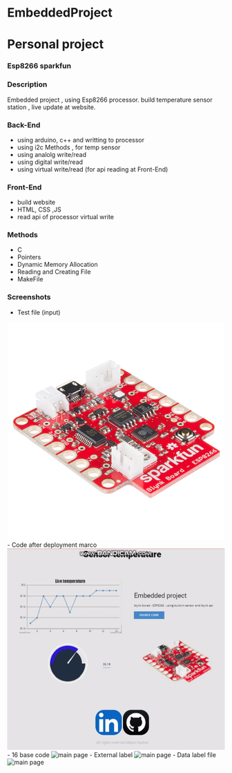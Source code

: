 # EmbeddedProject

# Personal project

### Esp8266 sparkfun

### Description
Embedded project , using Esp8266 processor. 
build temperature sensor station , live update at website.

### Back-End
- using arduino, c++ and writting to processor
- using i2c Methods , for temp sensor
- using analolg write/read
- using digital write/read
- using virtual write/read (for api reading at Front-End)
### Front-End
- build website
- HTML, CSS ,JS
- read api of processor virtual write

### Methods
- C
- Pointers
- Dynamic Memory Allocation
- Reading and Creating File
- MakeFile
### Screenshots

- Test file (input)
<img src="/screenshots/esp8266.jpg" alt="main page"/>
- Code after deployment marco
 <img src="/screenshots/gif web.gif" alt="main page"/>
- 16 base code
<img src="/screenshots/32 base code file.png" alt="main page"/>
- External label
 <img src="/screenshots/extern file.png" alt="main page"/>
- Data label file 
<img src="/screenshots/data label file.png" alt="main page"/>


